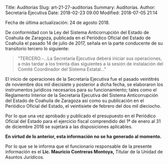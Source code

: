 Title: Auditorías
Slug: art-21-27-auditorias
Summary: Auditorías.
Author: Secretaría Ejecutiva
Date: 2018-02-23 09:00
Modified: 2018-07-05 21:14


Fecha de última actualización: 24 de agosto 2018.

De conformidad con la Ley del Sistema Anticorrupción del Estado de
Coahuila de Zaragoza, publicada en el Periódico Oficial del Estado de
Coahuila el pasado 14 de julio de 2017, señala en la parte conducente
de su transitorio tercero lo siguiente:

> "TERCERO.-...La Secretaría Ejecutiva deberá iniciar sus operaciones, a
más tardar a los treinta días siguientes a la sesión de instalación del
Comité Coordinador del Sistema Estatal..."

El inicio de operaciones de la Secretaría Ejecutiva fue el pasado
veintitrés de noviembre dos mil diecisiete y posterior a dicha fecha,
se elaboraron los instrumentos jurídicos necesarios para su
funcionamiento; tales como el Reglamento Interior de la Secretaría
Ejecutiva del Sistema Anticorrupción del Estado de Coahuila de Zaragoza
así como su publicación en el Periódico Oficial del Estado, el
veintisiete de febrero del dos mil dieciocho.

Por lo que una vez aprobado y publicado el presupuesto en el Periódico
Oficial del Estado para el ejercicio fiscal comprendido del 1ª de enero
al 31 de diciembre 2018 se sujetará a las disposiciones aplicables.

**En virtud de lo anterior, esta información no se ha generado al momento.**

Por lo que se le informa que el funcionario responsable de la presente
información es el **Lic. Mauricio Contreras Montoya,** Titular de la Unidad
de Asuntos Jurídicos.

